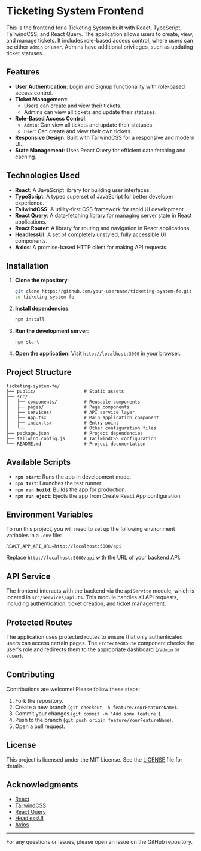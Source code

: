 # Ticketing System Frontend

This is the frontend for a Ticketing System built with React, TypeScript, TailwindCSS, and React Query. The application allows users to create, view, and manage tickets. It includes role-based access control, where users can be either `admin` or `user`. Admins have additional privileges, such as updating ticket statuses.

## Features

- **User Authentication**: Login and Signup functionality with role-based access control.
- **Ticket Management**:
  - Users can create and view their tickets.
  - Admins can view all tickets and update their statuses.
- **Role-Based Access Control**:
  - `Admin`: Can view all tickets and update their statuses.
  - `User`: Can create and view their own tickets.
- **Responsive Design**: Built with TailwindCSS for a responsive and modern UI.
- **State Management**: Uses React Query for efficient data fetching and caching.

## Technologies Used

- **React**: A JavaScript library for building user interfaces.
- **TypeScript**: A typed superset of JavaScript for better developer experience.
- **TailwindCSS**: A utility-first CSS framework for rapid UI development.
- **React Query**: A data-fetching library for managing server state in React applications.
- **React Router**: A library for routing and navigation in React applications.
- **HeadlessUI**: A set of completely unstyled, fully accessible UI components.
- **Axios**: A promise-based HTTP client for making API requests.

## Installation

1. **Clone the repository**:
   ```bash
   git clone https://github.com/your-username/ticketing-system-fe.git
   cd ticketing-system-fe
   ```

2. **Install dependencies**:
   ```bash
   npm install
   ```

3. **Run the development server**:
   ```bash
   npm start
   ```

4. **Open the application**:
   Visit `http://localhost:3000` in your browser.

## Project Structure

```
ticketing-system-fe/
├── public/                  # Static assets
├── src/
│   ├── components/          # Reusable components
│   ├── pages/               # Page components
│   ├── services/            # API service layer
│   ├── App.tsx              # Main application component
│   ├── index.tsx            # Entry point
│   └── ...                  # Other configuration files
├── package.json             # Project dependencies
├── tailwind.config.js       # TailwindCSS configuration
└── README.md                # Project documentation
```

## Available Scripts

- **`npm start`**: Runs the app in development mode.
- **`npm test`**: Launches the test runner.
- **`npm run build`**: Builds the app for production.
- **`npm run eject`**: Ejects the app from Create React App configuration.

## Environment Variables

To run this project, you will need to set up the following environment variables in a `.env` file:

```env
REACT_APP_API_URL=http://localhost:5000/api
```

Replace `http://localhost:5000/api` with the URL of your backend API.

## API Service

The frontend interacts with the backend via the `apiService` module, which is located in `src/services/api.ts`. This module handles all API requests, including authentication, ticket creation, and ticket management.

## Protected Routes

The application uses protected routes to ensure that only authenticated users can access certain pages. The `ProtectedRoute` component checks the user's role and redirects them to the appropriate dashboard (`/admin` or `/user`).

## Contributing

Contributions are welcome! Please follow these steps:

1. Fork the repository.
2. Create a new branch (`git checkout -b feature/YourFeatureName`).
3. Commit your changes (`git commit -m 'Add some feature'`).
4. Push to the branch (`git push origin feature/YourFeatureName`).
5. Open a pull request.

## License

This project is licensed under the MIT License. See the [LICENSE](LICENSE) file for details.

## Acknowledgments

- [React](https://reactjs.org/)
- [TailwindCSS](https://tailwindcss.com/)
- [React Query](https://tanstack.com/query/v4)
- [HeadlessUI](https://headlessui.com/)
- [Axios](https://axios-http.com/)

---

For any questions or issues, please open an issue on the GitHub repository.
